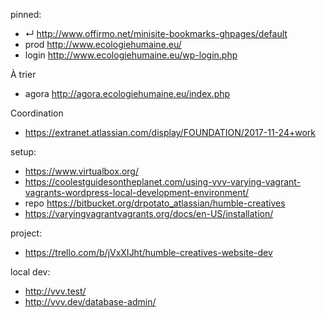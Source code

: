
pinned:
- ↵ http://www.offirmo.net/minisite-bookmarks-ghpages/default
- prod http://www.ecologiehumaine.eu/
- login http://www.ecologiehumaine.eu/wp-login.php



À trier
- agora http://agora.ecologiehumaine.eu/index.php

Coordination
- https://extranet.atlassian.com/display/FOUNDATION/2017-11-24+work


setup:
- https://www.virtualbox.org/
- https://coolestguidesontheplanet.com/using-vvv-varying-vagrant-vagrants-wordpress-local-development-environment/
- repo https://bitbucket.org/drpotato_atlassian/humble-creatives
- https://varyingvagrantvagrants.org/docs/en-US/installation/


project:
- https://trello.com/b/jVxXIJht/humble-creatives-website-dev


local dev:
- http://vvv.test/
- http://vvv.dev/database-admin/
